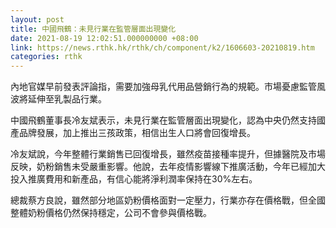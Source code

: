 ```yaml
---
layout: post
title: 中國飛鶴：未見行業在監管層面出現變化
date: 2021-08-19 12:02:51.000000000 +08:00
link: https://news.rthk.hk/rthk/ch/component/k2/1606603-20210819.htm
categories: rthk
---
```


內地官媒早前發表評論指，需要加強母乳代用品營銷行為的規範。市場憂慮監管風波將延伸至乳製品行業。

中國飛鶴董事長冷友斌表示，未見行業在監管層面出現變化，認為中央仍然支持國產品牌發展，加上推出三孩政策，相信出生人口將會回復增長。

冷友斌說，今年整體行業銷售已回復增長，雖然疫苗接種率提升，但據醫院及市場反映，奶粉銷售未受嚴重影響。他說，去年疫情影響線下推廣活動，今年已經加大投入推廣費用和新產品，有信心能將淨利潤率保持在30%左右。

總裁蔡方良說，雖然部分地區奶粉價格面對一定壓力，行業亦存在價格戰，但全國整體奶粉價格仍然保持穩定，公司不會參與價格戰。
